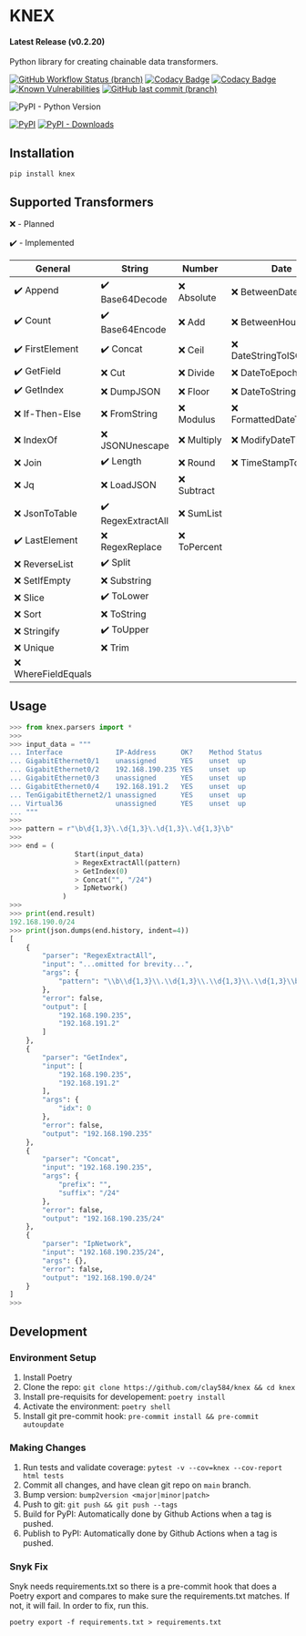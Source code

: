 # KNEX

<!-- markdownlint-disable MD001 -->
#### Latest Release (v0.2.20)
<!-- markdownlint-enable MD001 -->
Python library for creating chainable data transformers.

[![GitHub Workflow Status (branch)](https://img.shields.io/github/workflow/status/clay584/knex/Pytest/main)](https://github.com/clay584/knex/actions)
[![Codacy Badge](https://app.codacy.com/project/badge/Grade/48345d8053824abaab78d5acfadf1c91)](https://www.codacy.com/gh/clay584/knex/dashboard?utm_source=github.com&amp;utm_medium=referral&amp;utm_content=clay584/knex&amp;utm_campaign=Badge_Grade)
[![Codacy Badge](https://app.codacy.com/project/badge/Coverage/48345d8053824abaab78d5acfadf1c91)](https://www.codacy.com/gh/clay584/knex/dashboard?utm_source=github.com&utm_medium=referral&utm_content=clay584/knex&utm_campaign=Badge_Coverage)
[![Known Vulnerabilities](https://snyk.io/test/github/clay584/knex/badge.svg)](https://snyk.io/test/github/clay584/knex)
[![GitHub last commit (branch)](https://img.shields.io/github/last-commit/clay584/knex/main)](https://github.com/clay584/knex/commits/main)

![PyPI - Python Version](https://img.shields.io/pypi/pyversions/knex)

[![PyPI](https://img.shields.io/pypi/v/knex)](https://pypi.org/project/knex/)
[![PyPI - Downloads](https://img.shields.io/pypi/dm/knex)](https://pypistats.org/packages/knex)

## Installation

`pip install knex`

## Supported Transformers

:x: - Planned

:heavy_check_mark: - Implemented

<!-- markdownlint-disable MD013 -->
| General                           | String                               | Number        | Date                      | Other          |
| --------------------------------- | ------------------------------------ | ------------- | ------------------------- | -------------- |
| :heavy_check_mark: Append       | :heavy_check_mark: Base64Decode    | :x: Absolute  | :x: BetweenDates          | :heavy_check_mark: TextFSMParse |
| :heavy_check_mark: Count        | :heavy_check_mark: Base64Encode    | :x: Add       | :x: BetweenHours          | :x: ThisOrThat  |
| :heavy_check_mark: FirstElement | :heavy_check_mark: Concat          | :x: Ceil      | :x: DateStringToISOFormat | :x: Ttp  |
| :heavy_check_mark: GetField     | :x: Cut                              | :x: Divide    | :x: DateToEpoch           |       :x: URLDecode         |
| :heavy_check_mark: GetIndex     | :x: DumpJSON                         | :x: Floor     | :x: DateToString          |         :x: URLEncode       |
| :x: If-Then-Else                  | :x: FromString                       | :x: Modulus   | :x: FormattedDateToEpoch  |
| :x: IndexOf                       | :x: JSONUnescape                     | :x: Multiply  | :x: ModifyDateTime        |                |
| :x: Join                          | :heavy_check_mark: Length          | :x: Round     | :x: TimeStampToDate       |                |
| :x: Jq                            | :x: LoadJSON                         | :x: Subtract  |                           |                |
| :x: JsonToTable                   | :heavy_check_mark: RegexExtractAll | :x: SumList   |                           |                |
| :heavy_check_mark: LastElement  | :x: RegexReplace                     | :x: ToPercent |                           |
| :x: ReverseList                   | :heavy_check_mark: Split           |               |                           |                |
| :x: SetIfEmpty                    | :x: Substring                        |               |                           |                |
| :x: Slice                         | :heavy_check_mark: ToLower         |               |                           |                |
| :x: Sort                          | :x: ToString                         |               |                           |                |
| :x: Stringify                     | :heavy_check_mark: ToUpper         |               |                           |                |
| :x: Unique                        | :x: Trim                             |               |                           |                |
| :x: WhereFieldEquals              |                                      |               |                           |                |
<!-- markdownlint-enable MD013 -->

## Usage

```python
>>> from knex.parsers import *
>>>
>>> input_data = """
... Interface             IP-Address      OK?    Method Status          Protocol
... GigabitEthernet0/1    unassigned      YES    unset  up              up
... GigabitEthernet0/2    192.168.190.235 YES    unset  up              up
... GigabitEthernet0/3    unassigned      YES    unset  up              up
... GigabitEthernet0/4    192.168.191.2   YES    unset  up              up
... TenGigabitEthernet2/1 unassigned      YES    unset  up              up
... Virtual36             unassigned      YES    unset  up              up
... """
>>>
>>> pattern = r"\b\d{1,3}\.\d{1,3}\.\d{1,3}\.\d{1,3}\b"
>>>
>>> end = (
                Start(input_data)
                > RegexExtractAll(pattern)
                > GetIndex(0)
                > Concat("", "/24")
                > IpNetwork()
             )
>>>
>>> print(end.result)
192.168.190.0/24
>>> print(json.dumps(end.history, indent=4))
[
    {
        "parser": "RegexExtractAll",
        "input": "...omitted for brevity...",
        "args": {
            "pattern": "\\b\\d{1,3}\\.\\d{1,3}\\.\\d{1,3}\\.\\d{1,3}\\b"
        },
        "error": false,
        "output": [
            "192.168.190.235",
            "192.168.191.2"
        ]
    },
    {
        "parser": "GetIndex",
        "input": [
            "192.168.190.235",
            "192.168.191.2"
        ],
        "args": {
            "idx": 0
        },
        "error": false,
        "output": "192.168.190.235"
    },
    {
        "parser": "Concat",
        "input": "192.168.190.235",
        "args": {
            "prefix": "",
            "suffix": "/24"
        },
        "error": false,
        "output": "192.168.190.235/24"
    },
    {
        "parser": "IpNetwork",
        "input": "192.168.190.235/24",
        "args": {},
        "error": false,
        "output": "192.168.190.0/24"
    }
]
>>>

```

## Development

### Environment Setup

1. Install Poetry
2. Clone the repo: `git clone https://github.com/clay584/knex && cd knex`
3. Install pre-requisits for developement: `poetry install`
4. Activate the environment: `poetry shell`
5. Install git pre-commit hook: `pre-commit install && pre-commit autoupdate`

### Making Changes

1. Run tests and validate coverage: `pytest -v --cov=knex --cov-report html tests`
2. Commit all changes, and have clean git repo on `main` branch.
3. Bump version: `bump2version <major|minor|patch>`
4. Push to git: `git push && git push --tags`
5. Build for PyPI: Automatically done by Github Actions when a tag is pushed.
6. Publish to PyPI: Automatically done by Github Actions when a tag is pushed.

### Snyk Fix

Snyk needs requirements.txt so there is a pre-commit hook that does a
Poetry export and compares to make sure the requirements.txt matches. If not,
it will fail. In order to fix, run this.

`poetry export -f requirements.txt > requirements.txt`
